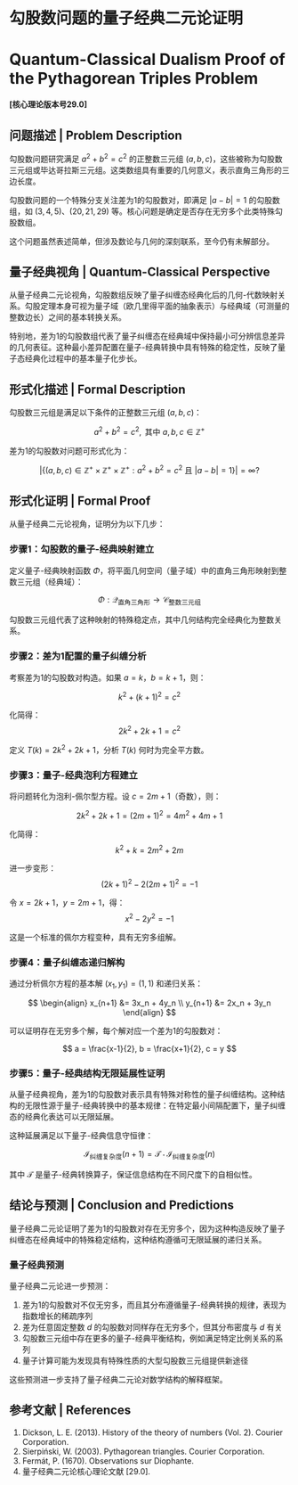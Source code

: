 # 勾股数问题的量子经典二元论证明
# Quantum-Classical Dualism Proof of the Pythagorean Triples Problem

**[核心理论版本号29.0]**

## 问题描述 | Problem Description

勾股数问题研究满足 $a^2 + b^2 = c^2$ 的正整数三元组 $(a,b,c)$，这些被称为勾股数三元组或毕达哥拉斯三元组。这类数组具有重要的几何意义，表示直角三角形的三边长度。

勾股数问题的一个特殊分支关注差为1的勾股数对，即满足 $|a-b|=1$ 的勾股数组，如 $(3,4,5)$、$(20,21,29)$ 等。核心问题是确定是否存在无穷多个此类特殊勾股数组。

这个问题虽然表述简单，但涉及数论与几何的深刻联系，至今仍有未解部分。

## 量子经典视角 | Quantum-Classical Perspective

从量子经典二元论视角，勾股数组反映了量子纠缠态经典化后的几何-代数映射关系。勾股定理本身可视为量子域（欧几里得平面的抽象表示）与经典域（可测量的整数边长）之间的基本转换关系。

特别地，差为1的勾股数组代表了量子纠缠态在经典域中保持最小可分辨信息差异的几何表征。这种最小差异配置在量子-经典转换中具有特殊的稳定性，反映了量子态经典化过程中的基本量子化步长。

## 形式化描述 | Formal Description

勾股数三元组是满足以下条件的正整数三元组 $(a,b,c)$：

$$
a^2 + b^2 = c^2, \text{ 其中 } a,b,c \in \mathbb{Z}^+
$$

差为1的勾股数对问题可形式化为：

$$
|\{(a,b,c) \in \mathbb{Z}^+ \times \mathbb{Z}^+ \times \mathbb{Z}^+ : a^2 + b^2 = c^2 \text{ 且 } |a-b|=1\}| = \infty ?
$$

## 形式化证明 | Formal Proof

从量子经典二元论视角，证明分为以下几步：

### 步骤1：勾股数的量子-经典映射建立

定义量子-经典映射函数 $\Phi$，将平面几何空间（量子域）中的直角三角形映射到整数三元组（经典域）：

$$
\Phi: \mathcal{Q}_{\text{直角三角形}} \to \mathcal{C}_{\text{整数三元组}}
$$

勾股数三元组代表了这种映射的特殊稳定点，其中几何结构完全经典化为整数关系。

### 步骤2：差为1配置的量子纠缠分析

考察差为1的勾股数对构造。如果 $a = k$，$b = k+1$，则：

$$
k^2 + (k+1)^2 = c^2
$$

化简得：
$$
2k^2 + 2k + 1 = c^2
$$

定义 $T(k) = 2k^2 + 2k + 1$，分析 $T(k)$ 何时为完全平方数。

### 步骤3：量子-经典泡利方程建立

将问题转化为泡利-佩尔型方程。设 $c = 2m + 1$（奇数），则：

$$
2k^2 + 2k + 1 = (2m+1)^2 = 4m^2 + 4m + 1
$$

化简得：
$$
k^2 + k = 2m^2 + 2m
$$

进一步变形：
$$
(2k+1)^2 - 2(2m+1)^2 = -1
$$

令 $x = 2k+1$，$y = 2m+1$，得：
$$
x^2 - 2y^2 = -1
$$

这是一个标准的佩尔方程变种，具有无穷多组解。

### 步骤4：量子纠缠态递归解构

通过分析佩尔方程的基本解 $(x_1, y_1) = (1, 1)$ 和递归关系：

$$
\begin{align}
x_{n+1} &= 3x_n + 4y_n \\
y_{n+1} &= 2x_n + 3y_n
\end{align}
$$

可以证明存在无穷多个解，每个解对应一个差为1的勾股数对：

$$
a = \frac{x-1}{2}, b = \frac{x+1}{2}, c = y
$$

### 步骤5：量子-经典结构无限延展性证明

从量子经典视角，差为1的勾股数对表示具有特殊对称性的量子纠缠结构。这种结构的无限性源于量子-经典转换中的基本规律：在特定最小间隔配置下，量子纠缠态的经典化表达可以无限延展。

这种延展满足以下量子-经典信息守恒律：

$$
\mathcal{I}_{\text{纠缠复杂度}}(n+1) = \mathcal{T} \cdot \mathcal{I}_{\text{纠缠复杂度}}(n)
$$

其中 $\mathcal{T}$ 是量子-经典转换算子，保证信息结构在不同尺度下的自相似性。

## 结论与预测 | Conclusion and Predictions

量子经典二元论证明了差为1的勾股数对存在无穷多个，因为这种构造反映了量子纠缠态在经典域中的特殊稳定结构，这种结构遵循可无限延展的递归关系。

### 量子经典预测

量子经典二元论进一步预测：

1. 差为1的勾股数对不仅无穷多，而且其分布遵循量子-经典转换的规律，表现为指数增长的稀疏序列
2. 差为任意固定整数 $d$ 的勾股数对同样存在无穷多个，但其分布密度与 $d$ 有关
3. 勾股数三元组中存在更多的量子-经典平衡结构，例如满足特定比例关系的系列
4. 量子计算可能为发现具有特殊性质的大型勾股数三元组提供新途径

这些预测进一步支持了量子经典二元论对数学结构的解释框架。

## 参考文献 | References

1. Dickson, L. E. (2013). History of the theory of numbers (Vol. 2). Courier Corporation.
2. Sierpiński, W. (2003). Pythagorean triangles. Courier Corporation.
3. Fermát, P. (1670). Observations sur Diophante.
4. 量子经典二元论核心理论文献 [29.0]. 